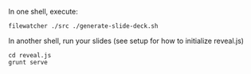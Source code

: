 In one shell, execute:

```
filewatcher ./src ./generate-slide-deck.sh
```

In another shell, run your slides (see setup for how to initialize reveal.js)

```
cd reveal.js
grunt serve
```

